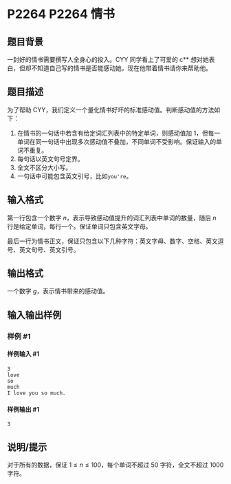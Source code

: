 # P2264 P2264 情书

## 题目背景

一封好的情书需要撰写人全身心的投入。CYY 同学看上了可爱的 c** 想对她表白，但却不知道自己写的情书是否能感动她，现在他带着情书请你来帮助他。

## 题目描述

为了帮助 CYY，我们定义一个量化情书好坏的标准感动值。判断感动值的方法如下：
1. 在情书的一句话中若含有给定词汇列表中的特定单词，则感动值加 $1$，但每一单词在同一句话中出现多次感动值不叠加，不同单词不受影响。保证输入的单词不重复。
2. 每句话以英文句号定界。
3. 全文不区分大小写。
4. 一句话中可能包含英文引号，比如```you're```。

## 输入格式

第一行包含一个数字 $n$，表示导致感动值提升的词汇列表中单词的数量，随后 $n$ 行是给定单词，每行一个。保证单词只包含英文字母。

最后一行为情书正文，保证只包含以下几种字符：英文字母、数字、空格、英文逗号、英文句号、英文引号。

## 输出格式

一个数字 $g$，表示情书带来的感动值。

## 输入输出样例

### 样例 #1

#### 样例输入 #1

```
3
love
so
much
I love you so much.
```

#### 样例输出 #1

```
3
```

## 说明/提示

对于所有的数据，保证 $1 \le n \le 100$，每个单词不超过 $50$ 字符，全文不超过 $1000$ 字符。
